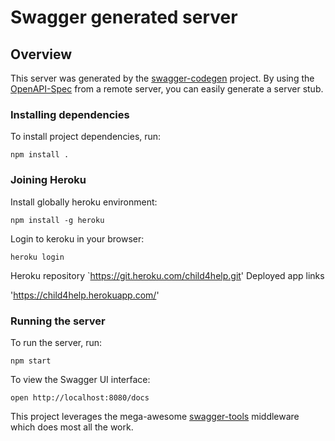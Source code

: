 # Swagger generated server

## Overview
This server was generated by the [swagger-codegen](https://github.com/swagger-api/swagger-codegen) project.  By using the [OpenAPI-Spec](https://github.com/OAI/OpenAPI-Specification) from a remote server, you can easily generate a server stub.

### Installing dependencies
To install project dependencies, run:

```
npm install .
```

### Joining Heroku
Install globally heroku environment:

```
npm install -g heroku
```

Login to keroku in your browser:

```
heroku login
```

Heroku repository
`https://git.heroku.com/child4help.git'
Deployed app links

'https://child4help.herokuapp.com/'

### Running the server
To run the server, run:

```
npm start
```

To view the Swagger UI interface:

```
open http://localhost:8080/docs
```

This project leverages the mega-awesome [swagger-tools](https://github.com/apigee-127/swagger-tools) middleware which does most all the work.
